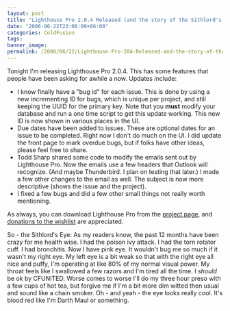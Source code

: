 ```yaml
---
layout: post
title: "Lighthouse Pro 2.0.4 Released (and the story of the Sithlord's Eye)"
date: "2006-06-22T23:06:00+06:00"
categories: ColdFusion 
tags: 
banner_image: 
permalink: /2006/06/22/Lighthouse-Pro-204-Released-and-the-story-of-the-Sithlords-Eye
---
```


Tonight I'm releasing Lighthouse Pro 2.0.4. This has some features that people have been asking for awhile a now. Updates include:

<ul>

<li>I know finally have a "bug id" for each issue. This is done by using a new incrementing ID for bugs, which is unique per project, and still keeping the UUID for the primary key. Note that you <b>must</b> modify your database and run a one time script to get this update working. This new ID is now shown in various places in the UI. 

<li>Due dates have been added to issues. These are optional dates for an issue to be completed. Right now I don't do much on the UI. I did update the front page to mark overdue bugs, but if folks have other ideas, please feel free to share. 

<li>Todd Sharp shared some code to modify the emails sent out by Lighthouse Pro. Now the emails use a few headers that Outlook will recognize. (And maybe Thunderbird. I plan on testing that later.) I made a few other changes to the email as well. The subject is now more descriptive (shows the issue and the project). 

<li>I fixed a few bugs and did a few other small things not really worth mentioning.

</ul>

As always, you can download Lighthouse Pro from the <a href="http://ray.camdenfamily.com/projects/lhp">project page</a>, and <a href="http://www.amazon.com/o/registry/2TCL1D08EZEYE">donations to the wishlist</a> are appreciated.

So - the Sithlord's Eye: As my readers know, the past 12 months have been crazy for me health wise. I had the poison ivy attack. I had the torn rotator cuff. I had bronchitis. Now I have pink eye. It wouldn't bug me so much if it wasn't my right eye. My left eye is a bit weak so that with the right eye all nice and puffy, I'm operating at like 80% of my normal visual power. My throat feels like I swallowed a few razors and I'm tired all the time. I <i>should</i> be ok by CFUNITED. Worse comes to worse I'll do my three hour preso with a few cups of hot tea, but forgive me if I'm a bit more dim witted then usual and sound like a chain smoker. Oh - and yeah - the eye looks really cool. It's blood red like I'm Darth Maul or something.